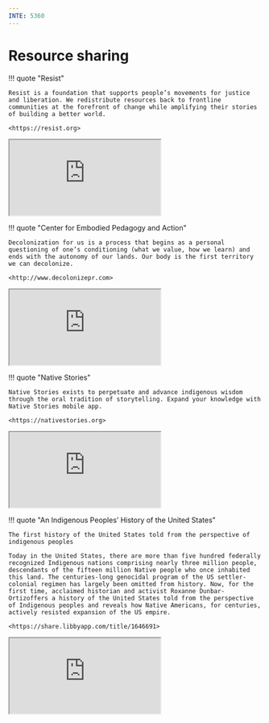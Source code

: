```yaml
---
INTE: 5360
---
```


# Resource sharing

!!! quote "Resist"

    Resist is a foundation that supports people’s movements for justice and liberation. We redistribute resources back to frontline communities at the forefront of change while amplifying their stories of building a better world.

    <https://resist.org>

<div class="aspect-ratio aspect-ratio--16-9">
  <iframe class="aspect-ratio--content" src="https://resist.org"></iframe>
</div>

!!! quote "Center for Embodied Pedagogy and Action"

    Decolonization for us is a process that begins as a personal questioning of one’s conditioning (what we value, how we learn) and ends with the autonomy of our lands. Our body is the first territory we can decolonize.

    <http://www.decolonizepr.com>

<div class="aspect-ratio aspect-ratio--16-9">
  <iframe class="aspect-ratio--content" src="http://www.decolonizepr.com"></iframe>
</div>

!!! quote "Native Stories"

    Native Stories exists to perpetuate and advance indigenous wisdom through the oral tradition of storytelling. Expand your knowledge with Native Stories mobile app.

    <https://nativestories.org>

<div class="aspect-ratio aspect-ratio--16-9">
  <iframe class="aspect-ratio--content" src="https://nativestories.org"></iframe>
</div>

!!! quote "An Indigenous Peoples’ History of the United States"

    The first history of the United States told from the perspective of indigenous peoples

    Today in the United States, there are more than five hundred federally recognized Indigenous nations comprising nearly three million people, descendants of the fifteen million Native people who once inhabited this land. The centuries-long genocidal program of the US settler-colonial regimen has largely been omitted from history. Now, for the first time, acclaimed historian and activist Roxanne Dunbar-Ortizoffers a history of the United States told from the perspective of Indigenous peoples and reveals how Native Americans, for centuries, actively resisted expansion of the US empire.

    <https://share.libbyapp.com/title/1646691>

<div class="aspect-ratio aspect-ratio--16-9">
  <iframe class="aspect-ratio--content" src="https://share.libbyapp.com/title/1646691"></iframe>
</div>
